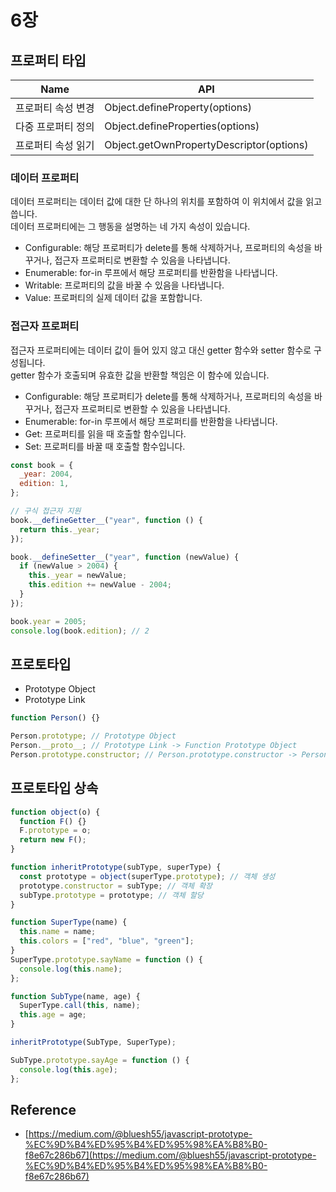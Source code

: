# 6장

## 프로퍼티 타입

| Name               | API                                      |
| ------------------ | ---------------------------------------- |
| 프로퍼티 속성 변경 | Object.defineProperty(options)           |
| 다중 프로퍼티 정의 | Object.defineProperties(options)         |
| 프로퍼티 속성 읽기 | Object.getOwnPropertyDescriptor(options) |

### 데이터 프로퍼티

데이터 프로퍼티는 데이터 값에 대한 단 하나의 위치를 포함하여 이 위치에서 값을 읽고 씁니다.  
데이터 프로퍼티에는 그 행동을 설명하는 네 가지 속성이 있습니다.

- Configurable: 해당 프로퍼티가 delete를 통해 삭제하거나, 프로퍼티의 속성을 바꾸거나, 접근자 프로퍼티로 변환할 수 있음을 나타냅니다.
- Enumerable: for-in 루프에서 해당 프로퍼티를 반환함을 나타냅니다.
- Writable: 프로퍼티의 값을 바꿀 수 있음을 나타냅니다.
- Value: 프로퍼티의 실제 데이터 값을 포함합니다.

### 접근자 프로퍼티

접근자 프로퍼티에는 데이터 값이 들어 있지 않고 대신 getter 함수와 setter 함수로 구성됩니다.  
getter 함수가 호출되며 유효한 값을 반환할 책임은 이 함수에 있습니다.

- Configurable: 해당 프로퍼티가 delete를 통해 삭제하거나, 프로퍼티의 속성을 바꾸거나, 접근자 프로퍼티로 변환할 수 있음을 나타냅니다.
- Enumerable: for-in 루프에서 해당 프로퍼티를 반환함을 나타냅니다.
- Get: 프로퍼티를 읽을 때 호출할 함수입니다.
- Set: 프로퍼티를 바꿀 때 호출할 함수입니다.

```js
const book = {
  _year: 2004,
  edition: 1,
};

// 구식 접근자 지원
book.__defineGetter__("year", function () {
  return this._year;
});

book.__defineSetter__("year", function (newValue) {
  if (newValue > 2004) {
    this._year = newValue;
    this.edition += newValue - 2004;
  }
});

book.year = 2005;
console.log(book.edition); // 2
```

## 프로토타입

- Prototype Object
- Prototype Link

```js
function Person() {}

Person.prototype; // Prototype Object
Person.__proto__; // Prototype Link -> Function Prototype Object
Person.prototype.constructor; // Person.prototype.constructor -> Person
```

## 프로토타입 상속

```js
function object(o) {
  function F() {}
  F.prototype = o;
  return new F();
}

function inheritPrototype(subType, superType) {
  const prototype = object(superType.prototype); // 객체 생성
  prototype.constructor = subType; // 객체 확장
  subType.prototype = prototype; // 객체 할당
}

function SuperType(name) {
  this.name = name;
  this.colors = ["red", "blue", "green"];
}
SuperType.prototype.sayName = function () {
  console.log(this.name);
};

function SubType(name, age) {
  SuperType.call(this, name);
  this.age = age;
}

inheritPrototype(SubType, SuperType);

SubType.prototype.sayAge = function () {
  console.log(this.age);
};
```

## Reference

- [https://medium.com/@bluesh55/javascript-prototype-%EC%9D%B4%ED%95%B4%ED%95%98%EA%B8%B0-f8e67c286b67](https://medium.com/@bluesh55/javascript-prototype-%EC%9D%B4%ED%95%B4%ED%95%98%EA%B8%B0-f8e67c286b67)
